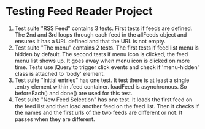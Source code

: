 # Testing Feed Reader Project

1. Test suite "RSS Feed" contains 3 tests. First tests if feeds are defined. The 2nd and 3rd loops through each feed in the allFeeds object and ensures it has a URL defined and that the URL is not empty.
2. Test suite "The menu" contains 2 tests. The first tests if feed list menu is hidden by default. The second tests if menu icon is clicked,
the feed menu list shows up. It goes away when menu icon is clicked on more time. Tests use jQuery to trigger click events and check if 'menu-hidden' class is attached to 'body' element.
3. Test suite "Initial entries" has one test. It test there is at least a single .entry element within .feed container. loadFeed is asynchronous. So beforeEach() and done() are used for this test.
4. Test  suite "New Feed Selection" has one test. It loads the first feed on the feed list and then load another feed on the feed list. Then it checks if the names and the first urls of the two feeds are different or not. It passes when they are different.